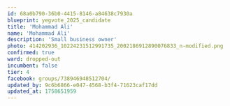 ```yaml
---
id: 68a0b790-36b0-4415-8146-a84638c7930a
blueprint: yegvote_2025_candidate
title: 'Mohammad Ali'
name: 'Mohammad Ali'
description: 'Small business owner'
photo: 414202936_10224231512991735_2002186912890076833_n-modified.png
confirmed: true
ward: dropped-out
incumbent: false
tier: 4
facebook: groups/738946948512704/
updated_by: 9c6b6866-e047-4568-b3f4-71623caf17dd
updated_at: 1758651959
---
```

